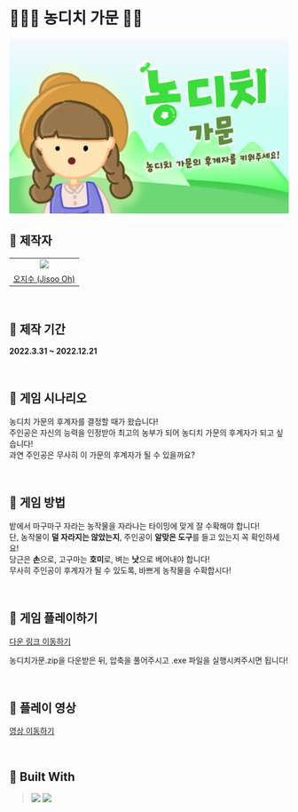 # 👩🏻‍🌾 농디치 가문 🥕🌾

<img src = "https://github.com/5jisoo/Save-Nongdici/blob/main/image/horiz.png?raw=true"/>
<br>

## 🌾 제작자

<table align = "center">
  <tr align = "center">
    <td><a href="https://github.com/5jisoo"><img src="https://avatars.githubusercontent.com/u/96935231?v=4" width=300></a></td>
  </tr>
  <tr align = "center">
    <td><a href = "https://github.com/5jisoo">오지수 (Jisoo Oh)</a></td>
  </tr>

</table>
<br>

## 🌾 제작 기간
**2022.3.31 ~ 2022.12.21**


<br>

## 🌾 게임 시나리오

농디치 가문의 후계자를 결정할 때가 왔습니다!<br>
주인공은 자신의 능력을 인정받아 최고의 농부가 되어 농디치 가문의 후계자가 되고 싶습니다! <br>
과연 주인공은 무사히 이 가문의 후계자가 될 수 있을까요?

<br>

## 🌾 게임 방법

밭에서 마구마구 자라는 농작물을 자라나는 타이밍에 맞게 잘 수확해야 합니다! <br>
단, 농작물이 **덜 자라지는 않았는지**, 주인공이 **알맞은 도구**를 들고 있는지 꼭 확인하세요!<br>
당근은 **손**으로, 고구마는 **호미**로, 벼는 **낫**으로 베어내야 합니다! <br>
무사히 주인공이 후계자가 될 수 있도록, 바쁘게 농작물을 수확합시다!

<br>

## 🌾 게임 플레이하기

<a href="https://drive.google.com/file/d/1yanwCX95X7lo5WKLeLlXTWQ8K_IQtQy9/view?usp=share_link"> 다운 링크 이동하기 </a>

농디치가문.zip을 다운받은 뒤, 압축을 풀어주시고 .exe 파일을 실행시켜주시면 됩니다!


<br>

## 🌾 플레이 영상

<a href="https://youtu.be/RLDhvIeC3Q0"> 영상 이동하기 </a>


<br>

## 🌾 Built With
> <img src="https://img.shields.io/badge/Unity-FFFFFF?style=for-the-badge&logo=Unity&logoColor=black"/>
>
> <img src="https://img.shields.io/badge/C Sharp-239120?style=for-the-badge&logo=C Sharp&logoColor=white"/>



